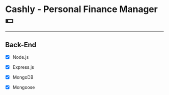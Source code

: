 # Cashly - Personal Finance Manager 💵

---

## Back-End

- [x] Node.js
- [x] Express.js
- [x] MongoDB
- [x] Mongoose

